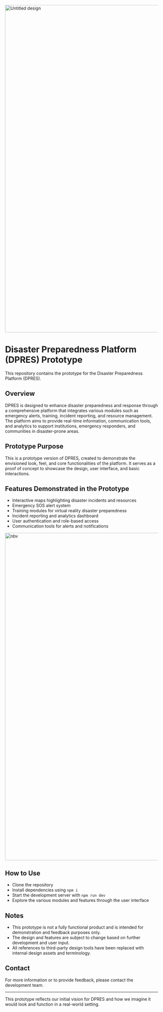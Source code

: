 
<img width="1920" height="1080" alt="Untitled design" src="https://github.com/user-attachments/assets/2dac28ee-c84e-4b7f-a77e-b0e3214bfcab" />

# Disaster Preparedness Platform (DPRES) Prototype

This repository contains the prototype for the Disaster Preparedness Platform (DPRES). 

## Overview

DPRES is designed to enhance disaster preparedness and response through a comprehensive platform that integrates various modules such as emergency alerts, training, incident reporting, and resource management. The platform aims to provide real-time information, communication tools, and analytics to support institutions, emergency responders, and communities in disaster-prone areas.

## Prototype Purpose

This is a prototype version of DPRES, created to demonstrate the envisioned look, feel, and core functionalities of the platform. It serves as a proof of concept to showcase the design, user interface, and basic interactions.

## Features Demonstrated in the Prototype

- Interactive maps highlighting disaster incidents and resources
- Emergency SOS alert system
- Training modules for virtual reality disaster preparedness
- Incident reporting and analytics dashboard
- User authentication and role-based access
- Communication tools for alerts and notifications
<img width="1920" height="1080" alt="nbv " src="https://github.com/user-attachments/assets/b8e8316d-29dd-4598-a5d8-83d57a2c3a1c" />

## How to Use

- Clone the repository
- Install dependencies using `npm i`
- Start the development server with `npm run dev`
- Explore the various modules and features through the user interface

## Notes

- This prototype is not a fully functional product and is intended for demonstration and feedback purposes only.
- The design and features are subject to change based on further development and user input.
- All references to third-party design tools have been replaced with internal design assets and terminology.

## Contact

For more information or to provide feedback, please contact the development team.

---

This prototype reflects our initial vision for DPRES and how we imagine it would look and function in a real-world setting.
